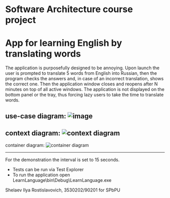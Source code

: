 Software Architecture course project
======================================
# App for learning English by translating words
The application is purposefully designed to be annoying. Upon launch the user is prompted to translate 5 words from English into Russian, then the program checks the answers and, in case of an incorrect translation, shows the correct one. Then the application window closes and reopens after N minutes on top of all active windows. The application is not displayed on the bottom panel or the tray, thus forcing lazy users to take the time to translate words.

use-case diagram:
![image](https://github.com/jos47/LearnLanguage/assets/65028758/23d80ff5-1fb5-4a43-a2ad-d645933a91a5)
---------------------------------------
context diagram:
![context diagram](https://github.com/jos47/LearnLanguage/assets/65028758/60c70679-6a53-4b27-a50b-f0a23a0d17ed)
---------------------------------------
container diagram:
![container diagram](https://github.com/jos47/LearnLanguage/assets/65028758/396fe4c1-f685-40b2-91bf-0cc9b490d0f9)

---------------------------------------

For the demonstration the interval is set to 15 seconds.
- Tests can be run via Test Explorer
- To run the application open LearnLanguage\bin\Debug\LearnLanguage.exe

Shelaev Ilya Rostislavovich, 3530202/90201 for SPbPU
